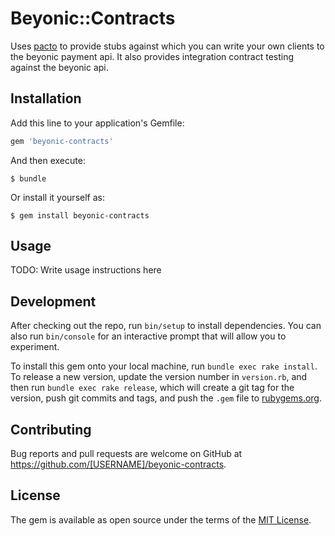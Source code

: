 # Beyonic::Contracts
Uses [pacto](https://github.com/thoughtworks/pacto) to provide stubs against which you can write your own clients to the beyonic payment api.
It also provides integration contract testing against the beyonic api.

## Installation
Add this line to your application's Gemfile:

```ruby
gem 'beyonic-contracts'
```

And then execute:

    $ bundle

Or install it yourself as:

    $ gem install beyonic-contracts

## Usage

TODO: Write usage instructions here

## Development

After checking out the repo, run `bin/setup` to install dependencies. You can also run `bin/console` for an interactive prompt that will allow you to experiment.

To install this gem onto your local machine, run `bundle exec rake install`. To release a new version, update the version number in `version.rb`, and then run `bundle exec rake release`, which will create a git tag for the version, push git commits and tags, and push the `.gem` file to [rubygems.org](https://rubygems.org).

## Contributing

Bug reports and pull requests are welcome on GitHub at https://github.com/[USERNAME]/beyonic-contracts.


## License

The gem is available as open source under the terms of the [MIT License](http://opensource.org/licenses/MIT).
